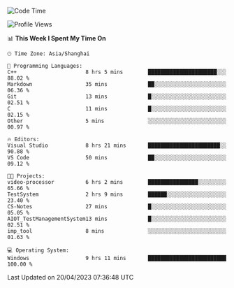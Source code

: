 <!--START_SECTION:waka-->
![Code Time](http://img.shields.io/badge/Code%20Time-875%20hrs%2039%20mins-blue)

![Profile Views](http://img.shields.io/badge/Profile%20Views-6-blue)

📊 **This Week I Spent My Time On** 

```text
🕑︎ Time Zone: Asia/Shanghai

💬 Programming Languages: 
C++                      8 hrs 5 mins        ██████████████████████░░░   88.02 % 
Markdown                 35 mins             ██░░░░░░░░░░░░░░░░░░░░░░░   06.36 % 
Git                      13 mins             █░░░░░░░░░░░░░░░░░░░░░░░░   02.51 % 
C                        11 mins             █░░░░░░░░░░░░░░░░░░░░░░░░   02.15 % 
Other                    5 mins              ░░░░░░░░░░░░░░░░░░░░░░░░░   00.97 % 

🔥 Editors: 
Visual Studio            8 hrs 21 mins       ███████████████████████░░   90.88 % 
VS Code                  50 mins             ██░░░░░░░░░░░░░░░░░░░░░░░   09.12 % 

🐱‍💻 Projects: 
video-processor          6 hrs 2 mins        ████████████████░░░░░░░░░   65.66 % 
TestSystem               2 hrs 9 mins        ██████░░░░░░░░░░░░░░░░░░░   23.40 % 
CS-Notes                 27 mins             █░░░░░░░░░░░░░░░░░░░░░░░░   05.05 % 
AIOT_TestManagementSystem13 mins             █░░░░░░░░░░░░░░░░░░░░░░░░   02.51 % 
imp_tool                 8 mins              ░░░░░░░░░░░░░░░░░░░░░░░░░   01.63 % 

💻 Operating System: 
Windows                  9 hrs 11 mins       █████████████████████████   100.00 % 
```


 Last Updated on 20/04/2023 07:36:48 UTC
<!--END_SECTION:waka-->